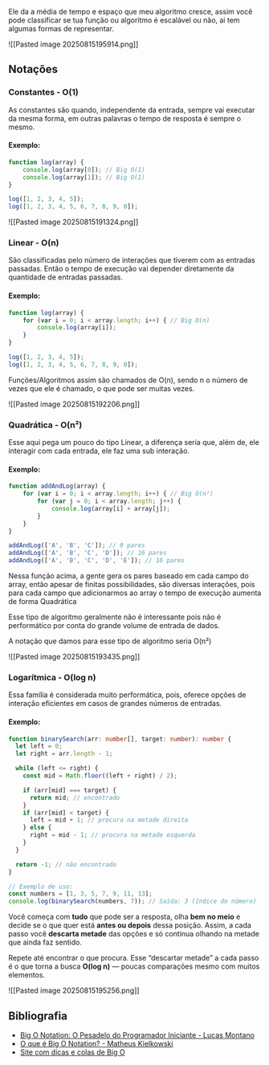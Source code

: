 
Ele da a média de tempo e espaço que meu algoritmo cresce, assim você pode classificar se tua função ou algoritmo é escalável ou não, ai tem algumas formas de representar.

![[Pasted image 20250815195914.png]]

## Notações

### Constantes - O(1)
As constantes são quando, independente da entrada, sempre vai executar da mesma forma, em outras palavras o tempo de resposta é sempre o mesmo.

#### Exemplo:
```ts
function log(array) {
	console.log(array[0]); // Big O(1)
	console.log(array[1]); // Big O(1)
}

log([1, 2, 3, 4, 5]);
log([1, 2, 3, 4, 5, 6, 7, 8, 9, 0]);
```

![[Pasted image 20250815191324.png]]



### Linear - O(n)

São classificadas pelo número de interações que tiverem com as entradas passadas. Então o tempo de execução vai depender diretamente da quantidade de entradas passadas.
#### Exemplo:

```ts
function log(array) {
	for (var i = 0; i < array.length; i++) { // Big O(n)
		console.log(array[i]);
	}
}

log([1, 2, 3, 4, 5]);
log([1, 2, 3, 4, 5, 6, 7, 8, 9, 0]);
```

Funções/Algoritmos assim são chamados de O(n), sendo n o número de vezes que ele é chamado, o que pode ser muitas vezes.

![[Pasted image 20250815192206.png]]

### Quadrática - O(n²)

Esse aqui pega um pouco do tipo Linear, a diferença seria que, além de, ele interagir com cada entrada, ele faz uma sub interação.

#### Exemplo:
```ts
function addAndLog(array) {
	for (var i = 0; i < array.length; i++) { // Big O(n²)
		for (var j = 0; i < array.length; j++) {
			console.log(array[i] + array[j]);
		}
	}
}

addAndLog(['A', 'B', 'C']); // 9 pares
addAndLog(['A', 'B', 'C', 'D']); // 16 pares
addAndLog(['A', 'B', 'C', 'D', 'E']); // 16 pares
```

Nessa função acima, a gente gera os pares baseado em cada campo do array, então apesar de finitas possibilidades, são diversas interações, pois para cada campo que adicionarmos ao array o tempo de execução aumenta de forma Quadrática

Esse tipo de algoritmo geralmente não é interessante pois não é performático por conta do grande volume de entrada de dados.

A notação que damos para esse tipo de algoritmo seria O(n²)

![[Pasted image 20250815193435.png]]

### Logarítmica - O(log n)

Essa família é considerada muito performática, pois, oferece opções de interação eficientes em casos de grandes números de entradas.

#### Exemplo:
```ts
function binarySearch(arr: number[], target: number): number {
  let left = 0;
  let right = arr.length - 1;

  while (left <= right) {
    const mid = Math.floor((left + right) / 2);

    if (arr[mid] === target) {
      return mid; // encontrado
    }
    if (arr[mid] < target) {
      left = mid + 1; // procura na metade direita
    } else {
      right = mid - 1; // procura na metade esquerda
    }
  }

  return -1; // não encontrado
}

// Exemplo de uso:
const numbers = [1, 3, 5, 7, 9, 11, 13];
console.log(binarySearch(numbers, 7)); // Saída: 3 (índice do número)

```

Você começa com **tudo** que pode ser a resposta, olha **bem no meio** e decide se o que quer está **antes ou depois** dessa posição. Assim, a cada passo você **descarta metade** das opções e só continua olhando na metade que ainda faz sentido.  

Repete até encontrar o que procura. Esse “descartar metade” a cada passo é o que torna a busca **O(log n)** — poucas comparações mesmo com muitos elementos.

![[Pasted image 20250815195256.png]]
## Bibliografia

- [Big O Notation: O Pesadelo do Programador Iniciante - Lucas Montano](https://www.youtube.com/watch?v=GLKDo13920k)
- [O que é Big O Notation? - Matheus Kielkowski](https://medium.com/linkapi-solutions/o-que-%C3%A9-big-o-notation-32f171e4a045)
- [Site com dicas e colas de Big O](https://www.bigocheatsheet.com/)
